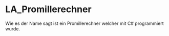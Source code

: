 # LA_Promillerechner
Wie es der Name sagt ist ein Promillerechner welcher mit C# programmiert wurde. 
